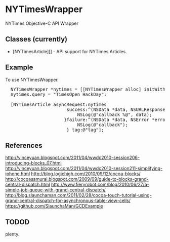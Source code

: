 # NYTimesWrapper

NYTimes Objective-C API Wrapper

## Classes (currently)

* [NYTimesArticle][] - API support for NYTimes Articles.

## Example

To use NYTimesWrapper.

<pre>
  NYTimesWrapper *nytimes = [[NYTimesWrapper alloc] initWithKey:@"YOUR-API-KEY"];
  nytimes.query = "TimesOpen HackDay";
  
  [NYTimesArticle asyncRequest:nytimes 
                       success:^(NSData *data, NSURLResponse *response){
                           NSLog(@"callback %@", data);
                      }failure:^(NSData *data, NSError *error){
                           NSLog(@"callback");
                       } tag:@"tag"];
</pre>

## References
http://vinceyuan.blogspot.com/2011/04/wwdc2010-session206-introducing-blocks_07.html http://vinceyuan.blogspot.com/2011/04/wwdc2010-session211-simplifying-iphone.html http://blog.logichigh.com/2010/09/12/cocoa-blocks/ http://cocoasamurai.blogspot.com/2009/09/guide-to-blocks-grand-central-dispatch.html http://www.fieryrobot.com/blog/2010/06/27/a-simple-job-queue-with-grand-central-dispatch/ http://blog.slaunchaman.com/2011/02/28/cocoa-touch-tutorial-using-grand-central-dispatch-for-asynchronous-table-view-cells/ https://github.com/SlaunchaMan/GCDExample

## TODOD
plenty.